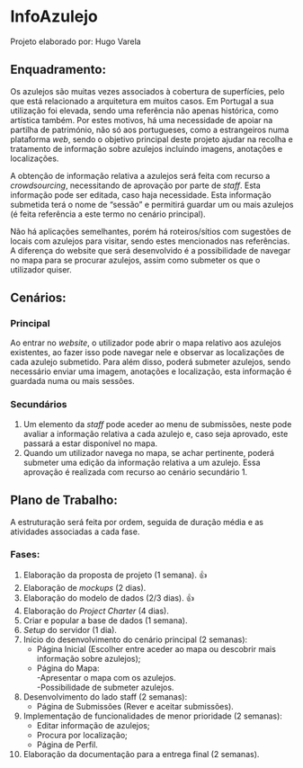 # InfoAzulejo
Projeto elaborado por: Hugo Varela

## Enquadramento:
Os azulejos são muitas vezes associados à cobertura de superfícies, pelo que está relacionado a arquitetura em muitos casos. Em Portugal a sua utilização foi elevada, sendo uma referência não apenas histórica, como artística também. Por estes motivos, há uma necessidade de apoiar na partilha de património, não só aos portugueses, como a estrangeiros numa plataforma *web*, sendo o objetivo principal deste projeto ajudar na recolha e tratamento de informação sobre azulejos incluindo imagens, anotações e localizações.

A obtenção de informação relativa a azulejos será feita com recurso a *crowdsourcing*, necessitando de aprovação por parte de *staff*. Esta informação pode ser editada, caso haja necessidade. Esta informação submetida terá o nome de “sessão” e permitirá guardar um ou mais azulejos (é feita referência a este termo no cenário principal).

Não há aplicações semelhantes, porém há roteiros/sítios com sugestões de locais com azulejos para visitar, sendo estes mencionados nas referências. A diferença do website que será desenvolvido é a possibilidade de navegar no mapa para se procurar azulejos, assim como submeter os que o utilizador quiser.<br/>


## Cenários:
### Principal
   Ao entrar no *website*, o utilizador pode abrir o mapa relativo aos azulejos existentes, ao fazer isso pode navegar nele e observar as localizações de cada azulejo submetido. Para além disso, poderá submeter azulejos, sendo necessário enviar uma imagem, anotações e localização, esta informação é guardada numa ou mais sessões.

### Secundários   
1. Um elemento da *staff* pode aceder ao menu de submissões, neste pode avaliar a informação relativa a cada azulejo e, caso seja aprovado, este passará a estar disponível no mapa.<br/>
2. Quando um utilizador navega no mapa, se achar pertinente, poderá submeter uma edição da informação relativa a um azulejo. Essa aprovação é realizada com recurso ao cenário secundário 1.


## Plano de Trabalho:<br/>
A estruturação será feita por ordem, seguida de duração média e as atividades associadas a cada fase.<br/>
### Fases:<br/>
1. Elaboração da proposta de projeto (1 semana). :+1: <br/>
2. Elaboração de *mockups* (2 dias).<br/>
3. Elaboração do modelo de dados (2/3 dias). :+1: <br/> 
4. Elaboração do *Project Charter* (4 dias).<br/>
5. Criar e popular a base de dados (1 semana).<br/>
6. *Setup* do servidor (1 dia).<br/>
7. Início do desenvolvimento do cenário principal (2 semanas):<br/>
   - Página Inicial (Escolher entre aceder ao mapa ou descobrir mais informação sobre azulejos);<br/>
   - Página do Mapa:<br/>
     -Apresentar o mapa com os azulejos.<br/>
     -Possibilidade de submeter azulejos.<br/>
8. Desenvolvimento do lado staff (2 semanas):<br/>
   - Página de Submissões (Rever e aceitar submissões).<br/>
9. Implementação de funcionalidades de menor prioridade (2 semanas):<br/>
   - Editar informação de azulejos;<br/>
   - Procura por localização;<br/>
   - Página de Perfil.<br/>
10. Elaboração da documentação para a entrega final (2 semanas).
